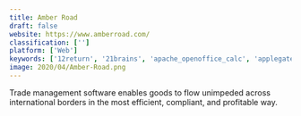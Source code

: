 ```yaml
---
title: Amber Road
draft: false 
website: https://www.amberroad.com/
classification: ['']
platform: ['Web']
keywords: ['12return', '21brains', 'apache_openoffice_calc', 'applegate_pro', 'avaal_e-manifest', 'beersaver', 'easy_cut_studio', 'ecommerce_platform', 'gartner', 'malvee_jobber', 'mastercontrol', 'powerplug_pro', 'printmatics', 'qbiz_peview', 'razorsync', 'senarc_visual_dispatch', 'servicedesk_plus_msp', 'sigstr', 'stripe_atlas']
image: 2020/04/Amber-Road.png
---
```

Trade management software enables goods to flow unimpeded across international borders in the most efficient, compliant, and profitable way.